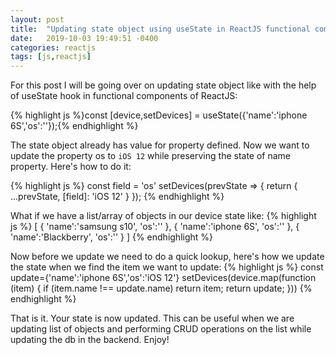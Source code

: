 ```yaml
---
layout: post
title:  "Updating state object using useState in ReactJS functional components "
date:   2019-10-03 19:49:51 -0400
categories: reactjs
tags: [js,reactjs]
---
```

For this post I will be going over on updating state object like with the help of useState hook in functional components of ReactJS:

{% highlight js %}const [device,setDevices] = useState({'name':'iphone 6S','os':''});{% endhighlight %}

The state object already has value for property defined. Now we want to update the property os to `iOS 12` while preserving the state of name property. Here's how to do it:

{% highlight js %}
const field = 'os'
setDevices(prevState => {
    return { ...prevState, [field]: 'iOS 12' }
});
{% endhighlight %}

What if we have a list/array of objects in our device state like:
{% highlight js %}
[
  {
  'name':'samsung s10',
  'os':''
  },
  {
  'name':'iphone 6S',
  'os':''
  },
  {
  'name':'Blackberry',
  'os':''
  }
]
{% endhighlight %}

Now before we update we need to do a quick lookup, here's how we update the state when we find the item we want to update:
{% highlight js %}
const update={'name':'iphone 6S','os':'iOS 12'}
setDevices(device.map(function (item) {
    if (item.name !== update.name) return item;
    return update;
}))
{% endhighlight %}

That is it. Your state is now updated. This can be useful when we are updating list of objects and performing CRUD operations on the list while updating the db in the backend. Enjoy!